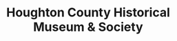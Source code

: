 ---
layout: repo
title: "Houghton County Historical Museum & Society"
id: 4078
permalink: repos/4078/
---